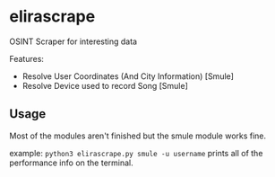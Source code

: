 # elirascrape
OSINT Scraper for interesting data

Features:
- Resolve User Coordinates (And City Information) [Smule]
- Resolve Device used to record Song [Smule]

## Usage
Most of the modules aren't finished but the smule module works fine.

example: `python3 elirascrape.py smule -u username` prints all of the performance info on the terminal.
